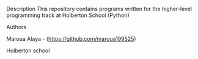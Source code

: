 Description
This repository contains programs written for the higher-level programming track at Holberton School (Python)

Authors

Maroua Alaya - (https://github.com/maroua199525)

Holberton school

